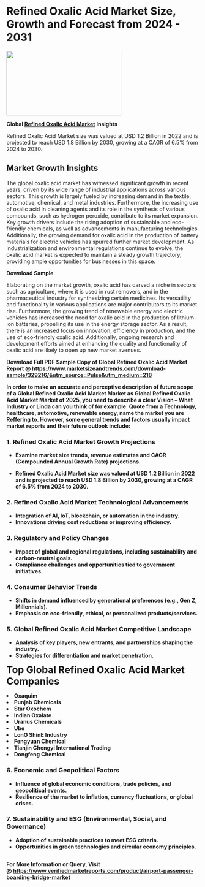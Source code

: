 <H1>Refined Oxalic Acid Market Size, Growth and Forecast from 2024 - 2031</H1><img class="aligncenter size-medium wp-image-584254" src="https://thirdeyenews.in/wp-content/uploads/2024/09/Global-Market-Research-300x168.jpeg" alt="" width="300" height="168" /><p><strong>Global&nbsp;<a href="https://www.marketsizeandtrends.com/download-sample/329216/&amp;utm_source=Pulse&amp;utm_medium=218">Refined Oxalic Acid Market</a> Insights</strong></p><p>Refined Oxalic Acid Market size was valued at USD 1.2 Billion in 2022 and is projected to reach USD 1.8 Billion by 2030, growing at a CAGR of 6.5% from 2024 to 2030.</p><p><h2>Market Growth Insights</h2> <p>The global oxalic acid market has witnessed significant growth in recent years, driven by its wide range of industrial applications across various sectors. This growth is largely fueled by increasing demand in the textile, automotive, chemical, and metal industries. Furthermore, the increasing use of oxalic acid in cleaning agents and its role in the synthesis of various compounds, such as hydrogen peroxide, contribute to its market expansion. Key growth drivers include the rising adoption of sustainable and eco-friendly chemicals, as well as advancements in manufacturing technologies. Additionally, the growing demand for oxalic acid in the production of battery materials for electric vehicles has spurred further market development. As industrialization and environmental regulations continue to evolve, the oxalic acid market is expected to maintain a steady growth trajectory, providing ample opportunities for businesses in this space.</p> <p><strong>Download Sample</strong></p> <p>Elaborating on the market growth, oxalic acid has carved a niche in sectors such as agriculture, where it is used in rust removers, and in the pharmaceutical industry for synthesizing certain medicines. Its versatility and functionality in various applications are major contributors to its market rise. Furthermore, the growing trend of renewable energy and electric vehicles has increased the need for oxalic acid in the production of lithium-ion batteries, propelling its use in the energy storage sector. As a result, there is an increased focus on innovation, efficiency in production, and the use of eco-friendly oxalic acid. Additionally, ongoing research and development efforts aimed at enhancing the quality and functionality of oxalic acid are likely to open up new market avenues.</p> <p><strong></p><p><span class=""><strong>Download Full PDF Sample Copy of Global Refined Oxalic Acid Market Report</strong> @ <a href="https://www.marketsizeandtrends.com/download-sample/329216/&amp;utm_source=Pulse&amp;utm_medium=218" target="_blank">https://www.marketsizeandtrends.com/download-sample/329216/&amp;utm_source=Pulse&amp;utm_medium=218</a></span></p><p>In order to make an accurate and perceptive description of future scope of a Global&nbsp;Refined Oxalic Acid Market Market as Global&nbsp;Refined Oxalic Acid Market Market of 2025, you need to describe a clear Vision &ndash; What Industry or Linda can you think of for example: Quote from a Technology, healthcare, automotive, renewable energy, name the market you are Reffering to. However, some general trends and factors usually impact market reports and their future outlook include:</p><h3>1.&nbsp;<strong>Refined Oxalic Acid Market Growth Projections</strong></h3><ul><li>Examine market size trends, revenue estimates and CAGR (Compounded Annual Growth Rate) projections.</li><li><p>Refined Oxalic Acid Market size was valued at USD 1.2 Billion in 2022 and is projected to reach USD 1.8 Billion by 2030, growing at a CAGR of 6.5% from 2024 to 2030.</p></li></ul><h3>2.&nbsp;<strong>Refined Oxalic Acid Market Technological Advancements</strong></h3><ul><li>Integration of AI, IoT, blockchain, or automation in the industry.</li><li>Innovations driving cost reductions or improving efficiency.</li></ul><h3>3.&nbsp;<strong>Regulatory and Policy Changes</strong></h3><ul><li>Impact of global and regional regulations, including sustainability and carbon-neutral goals.</li><li>Compliance challenges and opportunities tied to government initiatives.</li></ul><h3>4.&nbsp;<strong>Consumer Behavior Trends</strong></h3><ul><li>Shifts in demand influenced by generational preferences (e.g., Gen Z, Millennials).</li><li>Emphasis on eco-friendly, ethical, or personalized products/services.</li></ul><h3>5.&nbsp;<strong>Global Refined Oxalic Acid Market Competitive Landscape</strong></h3><ul><li>Analysis of key players, new entrants, and partnerships shaping the industry.</li><li>Strategies for differentiation and market penetration.</li></ul><p data-pm-slice="1 1 []"><span style="color: inherit; font-family: inherit; font-size: 25px;">Top Global Refined Oxalic Acid Market Companies</span></p><div class="" data-test-id=""><p><li>Oxaquim</li><li> Punjab Chemicals</li><li> Star Oxochem</li><li> Indian Oxalate</li><li> Uranus Chemicals</li><li> Ube</li><li> LonG ShinE Industry</li><li> Fengyuan Chemical</li><li> Tianjin Chengyi International Trading</li><li> Dongfeng Chemical</li></p></div><h3>6.&nbsp;<strong>Economic and Geopolitical Factors</strong></h3><ul><li>Influence of global economic conditions, trade policies, and geopolitical events.</li><li>Resilience of the market to inflation, currency fluctuations, or global crises.</li></ul><h3>7.&nbsp;<strong>Sustainability and ESG (Environmental, Social, and Governance)</strong></h3><ul><li>Adoption of sustainable practices to meet ESG criteria.</li><li>Opportunities in green technologies and circular economy principles.</li></ul><h2><strong style="font-size: 14px;">For More Information or Query, Visit @&nbsp;</strong><a style="background-color: #ffffff; font-size: 14px;" href="https://www.marketsizeandtrends.com/report/refined-oxalic-acid-market/" target="_blank">https://www.verifiedmarketreports.com/product/airport-passenger-boarding-bridge-market</a></h2>
